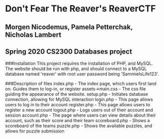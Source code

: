 # Don't Fear The Reaver's ReaverCTF
## Morgen Nicodemus, Pamela Petterchak, Nicholas Lambert
## Spring 2020 CS2300 Databases project

###Installation
This project requires the installation of PHP, and MySQL.
The website should be run with php, and should connect to a MySQL database named 'reaver' with root user password being 'SammieIsLife123'.

###Description of files
index.php - The index page, which users first land on. Guides them to log-in, or register
assets->main.css - The css file guiding the appearance of the website.
setup.php - Initiates database connection, allowing for MySQL interaction
login.php - This page allows users to log in to their account
register.php - This page allows users to register a new account
logout.php - Logs users out of their account and session
account.php - The page where users can view details about their account, such as their score and their team
scoreboard.php - Shows a scoreboard of the teams
puzzle.php - Shows the available puzzles, and allows for puzzle submission
